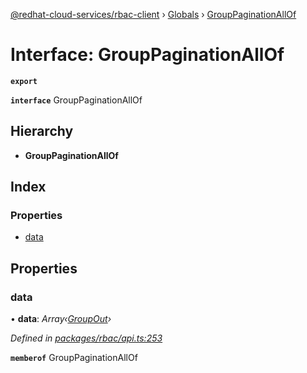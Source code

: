 [@redhat-cloud-services/rbac-client](../README.md) › [Globals](../globals.md) › [GroupPaginationAllOf](grouppaginationallof.md)

# Interface: GroupPaginationAllOf

**`export`** 

**`interface`** GroupPaginationAllOf

## Hierarchy

* **GroupPaginationAllOf**

## Index

### Properties

* [data](grouppaginationallof.md#data)

## Properties

###  data

• **data**: *Array‹[GroupOut](groupout.md)›*

*Defined in [packages/rbac/api.ts:253](https://github.com/leSamo/javascript-clients/blob/master/packages/rbac/api.ts#L253)*

**`memberof`** GroupPaginationAllOf
